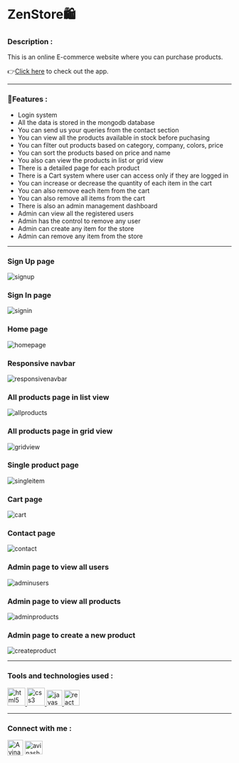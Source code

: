 # ZenStore🛍️

<h3>Description :</h3> 
This is an online E-commerce website where you can purchase products.

👉[Click here](https://zenstore.onrender.com/) to check out the app.
<br/>

<hr/>

### 📃Features :

<ul>
<li>Login system</li>
<li>All the data is stored in the mongodb database</li>
<li>You can send us your queries from the contact section</li>
<li>You can view all the products available in stock before puchasing</li>
<li>You can filter out products based on category, company, colors, price</li>
<li>You can sort the products based on price and name</li>
<li>You also can view the products in list or grid view</li>
<li>There is a detailed page for each product</li>
<li>There is a Cart system where user can access only if they are logged in</li>
<li>You can increase or decrease the quantity of each item in the cart</li>
<li>You can also remove each item from the cart</li>
<li>You can also remove all items from the cart</li>
<li>There is also an admin management dashboard</li>
<li>Admin can view all the registered users</li>
<li>Admin has the control to remove any user</li>
<li>Admin can create any item for the store</li>
<li>Admin can remove any item from the store</li>
</ul>

<hr/>

### Sign Up page

<img src="./client/src/assets/images/signup.png" alt="signup"/>

### Sign In page

<img src="./client/src/assets/images/signin.png" alt="signin"/>

### Home page

<img src="./client/src/assets/images/fullpic.png" alt="homepage"/>

### Responsive navbar

<img src="./client/src/assets/images/respnavbar.png" alt="responsivenavbar"/>

### All products page in list view

<img src="./client/src/assets/images/allprod.png" alt="allproducts"/>

### All products page in grid view

<img src="./client/src/assets/images/gridview.png" alt="gridview"/>

### Single product page

<img src="./client/src/assets/images/singleitem.png" alt="singleitem"/>

### Cart page

<img src="./client/src/assets/images/cart.png" alt="cart"/>

### Contact page

<img src="./client/src/assets/images/contact.png" alt="contact"/>

### Admin page to view all users

<img src="./client/src/assets/images/users.png" alt="adminusers"/>

### Admin page to view all products

<img src="./client/src/assets/images/items.png" alt="adminproducts"/>

### Admin page to create a new product

<img src="./client/src/assets/images/newitem.png" alt="createproduct"/>

<hr/>

### Tools and technologies used :

<a href="https://www.w3.org/html/" target="_blank" rel="noreferrer"> <img src="https://raw.githubusercontent.com/devicons/devicon/master/icons/html5/html5-original-wordmark.svg" alt="html5" width="40" height="40"/> </a>
<a href="https://www.w3schools.com/css/" target="_blank" rel="noreferrer"> <img src="https://raw.githubusercontent.com/devicons/devicon/master/icons/css3/css3-original-wordmark.svg" alt="css3" width="40" height="40"/> </a>
<a href="https://developer.mozilla.org/en-US/docs/Web/JavaScript" target="_blank" rel="noreferrer"> <img src="https://raw.githubusercontent.com/devicons/devicon/master/icons/javascript/javascript-original.svg" alt="javascript" width="35" height="35"/> </a>
<a href="https://reactjs.org/" target="_blank" rel="noreferrer"> <img src="https://raw.githubusercontent.com/devicons/devicon/master/icons/react/react-original-wordmark.svg" alt="react" width="35" height="35"/> </a>
<br/>

<hr/>

### Connect with me :

<a href="https://twitter.com/avinashdunna" target="blank"><img align="center" src="https://img.icons8.com/color/48/000000/linkedin.png" alt="Avinash905 | LinkedIn" height="35" width="35" /></a>
<a href="https://twitter.com/avinashdunna" target="blank"><img align="center" src="https://raw.githubusercontent.com/rahuldkjain/github-profile-readme-generator/master/src/images/icons/Social/twitter.svg" alt="avinashdunna" height="30" width="40" /></a>

